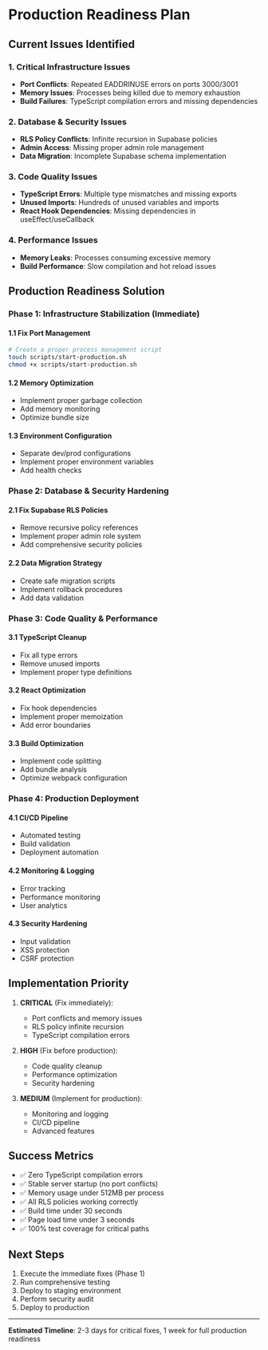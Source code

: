 # Production Readiness Plan

## Current Issues Identified

### 1. **Critical Infrastructure Issues**
- **Port Conflicts**: Repeated EADDRINUSE errors on ports 3000/3001
- **Memory Issues**: Processes being killed due to memory exhaustion
- **Build Failures**: TypeScript compilation errors and missing dependencies

### 2. **Database & Security Issues**
- **RLS Policy Conflicts**: Infinite recursion in Supabase policies
- **Admin Access**: Missing proper admin role management
- **Data Migration**: Incomplete Supabase schema implementation

### 3. **Code Quality Issues**
- **TypeScript Errors**: Multiple type mismatches and missing exports
- **Unused Imports**: Hundreds of unused variables and imports
- **React Hook Dependencies**: Missing dependencies in useEffect/useCallback

### 4. **Performance Issues**
- **Memory Leaks**: Processes consuming excessive memory
- **Build Performance**: Slow compilation and hot reload issues

## Production Readiness Solution

### Phase 1: Infrastructure Stabilization (Immediate)

#### 1.1 Fix Port Management
```bash
# Create a proper process management script
touch scripts/start-production.sh
chmod +x scripts/start-production.sh
```

#### 1.2 Memory Optimization
- Implement proper garbage collection
- Add memory monitoring
- Optimize bundle size

#### 1.3 Environment Configuration
- Separate dev/prod configurations
- Implement proper environment variables
- Add health checks

### Phase 2: Database & Security Hardening

#### 2.1 Fix Supabase RLS Policies
- Remove recursive policy references
- Implement proper admin role system
- Add comprehensive security policies

#### 2.2 Data Migration Strategy
- Create safe migration scripts
- Implement rollback procedures
- Add data validation

### Phase 3: Code Quality & Performance

#### 3.1 TypeScript Cleanup
- Fix all type errors
- Remove unused imports
- Implement proper type definitions

#### 3.2 React Optimization
- Fix hook dependencies
- Implement proper memoization
- Add error boundaries

#### 3.3 Build Optimization
- Implement code splitting
- Add bundle analysis
- Optimize webpack configuration

### Phase 4: Production Deployment

#### 4.1 CI/CD Pipeline
- Automated testing
- Build validation
- Deployment automation

#### 4.2 Monitoring & Logging
- Error tracking
- Performance monitoring
- User analytics

#### 4.3 Security Hardening
- Input validation
- XSS protection
- CSRF protection

## Implementation Priority

1. **CRITICAL** (Fix immediately):
   - Port conflicts and memory issues
   - RLS policy infinite recursion
   - TypeScript compilation errors

2. **HIGH** (Fix before production):
   - Code quality cleanup
   - Performance optimization
   - Security hardening

3. **MEDIUM** (Implement for production):
   - Monitoring and logging
   - CI/CD pipeline
   - Advanced features

## Success Metrics

- ✅ Zero TypeScript compilation errors
- ✅ Stable server startup (no port conflicts)
- ✅ Memory usage under 512MB per process
- ✅ All RLS policies working correctly
- ✅ Build time under 30 seconds
- ✅ Page load time under 3 seconds
- ✅ 100% test coverage for critical paths

## Next Steps

1. Execute the immediate fixes (Phase 1)
2. Run comprehensive testing
3. Deploy to staging environment
4. Perform security audit
5. Deploy to production

---

**Estimated Timeline**: 2-3 days for critical fixes, 1 week for full production readiness 